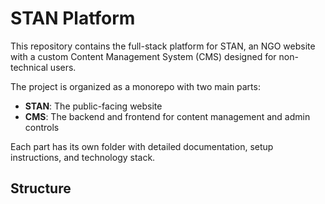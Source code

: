 # STAN Platform

This repository contains the full-stack platform for STAN, an NGO website with a custom Content Management System (CMS) designed for non-technical users.

The project is organized as a monorepo with two main parts:
- **STAN**: The public-facing website
- **CMS**: The backend and frontend for content management and admin controls

Each part has its own folder with detailed documentation, setup instructions, and technology stack.

## Structure

